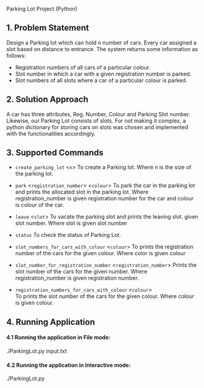 Parking Lot Project (Python)
## 1. Problem Statement
Design a Parking lot which can hold n number of cars. Every car assigned a slot based on distance to entrance. The system returns some information as follows:

- Registration numbers of all cars of a particular colour.
- Slot number in which a car with a given registration number is parked.
- Slot numbers of all slots where a car of a particular colour is parked.

## 2. Solution Approach
A car has three attributes, Reg. Number, Colour and Parking Slot number. Likewise, our Parking Lot consists of slots. For not making it complex, a python dictionary for storing cars on slots was chosen and implemented with the functionalities accordingly.

## 3. Supported Commands
- `create_parking_lot` <`n`> 
  To create a Parking lot. Where n is the size of the parking lot.

- `park` <`registration_number`> <`colour`> 
  To park the car in the parking lot and prints the allocated slot in the parking lot. Where registration_number is given registration number for the car and colour is colour of the car.

- `leave` <`slot`>
  To vacate the parking slot and prints the leaving slot. given slot number. Where slot is given slot number

- `status`
  To check the status of Parking Lot.

- `slot_numbers_for_cars_with_colour` <`colour`> 
  To prints the registration number of the cars for the given colour. Where color is given colour

- `slot_number_for_registration_number` <`registration_number`>
  Prints the slot number of the cars for the given number. Where registration_number is given registration number.

- `registration_numbers_for_cars_with_colour` <`colour`>   
  To prints the slot number of the cars for the given colour. Where colour is given colour.

## 4. Running Application

#### 4.1 Running the application in File mode:
./ParkingLot.py input.txt

#### 4.2 Running the application in Interactive mode:
./ParkingLot.py